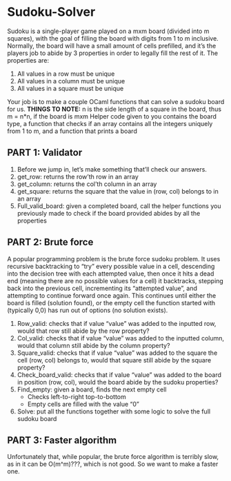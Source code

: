 # **Sudoku-Solver**

Sudoku is a single-player game played on a mxm board (divided into m squares), with the goal of filling the board with digits from 1 to m inclusive. Normally, the board will have a small amount of cells prefilled, and it’s the players job to abide by 3 properties in order to legally fill the rest of it.
The properties are:
1. All values in a row must be unique
2. All values in a column must be unique
3. All values in a square must be unique

Your job is to make a couple OCaml functions that can solve a sudoku board for us.
**THINGS TO NOTE:**
n is the side length of a square in the board, thus m = n*n, if the board is mxm
Helper code given to you contains the board type, a function that checks if an array contains all the integers uniquely from 1 to m, and a function that prints a board

## **PART 1: Validator**
1. Before we jump in, let’s make something that’ll check our answers.
2. get_row: returns the row’th row in an array
3. get_column: returns the col’th column in an array
4. get_square: returns the square that the value in (row, col) belongs to in an array
5. Full_valid_board: given a completed board, call the helper functions you previously made to check if the board provided abides by all the properties

## **PART 2: Brute force** 
A popular programming problem is the brute force sudoku problem. It uses recursive backtracking to “try” every possible value in a cell, descending into the decision tree with each attempted value, then once it hits a dead end (meaning there are no possible values for a cell) it backtracks, stepping back into the previous cell, incrementing its “attempted value”, and attempting to continue forward once again. This continues until either the board is filled (solution found), or the empty cell the function started with (typically 0,0) has run out of options (no solution exists).
1. Row_valid: checks that if value “value” was added to the inputted row, would that row still abide by the row property?
2. Col_valid: checks that if value “value” was added to the inputted column, would that column still abide by the column property?
3. Square_valid: checks that if value “value” was added to the square the cell (row, col) belongs to, would that square still abide by the square property?
4. Check_board_valid: checks that if value “value” was added to the board in position (row, col), would the board abide by the sudoku properties?
5. Find_empty: given a board, finds the next empty cell 
    - Checks left-to-right top-to-bottom
    - Empty cells are filled with the value “0”
6. Solve: put all the functions together with some logic to solve the full sudoku board


## **PART 3: Faster algorithm**
Unfortunately that, while popular, the brute force algorithm is terribly slow, as in it can be O(m^m)???, which is not good. So we want to make a faster one.
